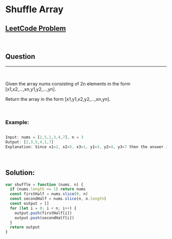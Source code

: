 # Shuffle Array

[1]: https://leetcode.com/problems/shuffle-the-array/

## [LeetCode Problem][1]

&nbsp;

## Question

---

&nbsp;

Given the array nums consisting of 2n elements in the form [x1,x2,...,xn,y1,y2,...,yn].

Return the array in the form [x1,y1,x2,y2,...,xn,yn].

&nbsp;

### **Example:**

<!-- code below -->

```javascript

Input: nums = [2,5,1,3,4,7], n = 3
Output: [2,3,5,4,1,7]
Explanation: Since x1=2, x2=5, x3=1, y1=3, y2=4, y3=7 then the answer is [2,3,5,4,1,7].

```

&nbsp;

## **Solution:**

<!-- code below -->

```javascript
var shuffle = function (nums, n) {
  if (nums.length <= 1) return nums
  const firstHalf = nums.slice(0, n)
  const secondHalf = nums.slice(n, n.length)
  const output = []
  for (let i = 0; i < n; i++) {
    output.push(firstHalf[i])
    output.push(secondHalf[i])
  }
  return output
}
```
